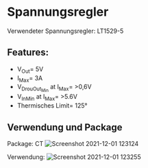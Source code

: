# Spannungsregler


Verwendeter Spannungsregler: LT1529-5

## **Features**:
* V<sub>Out</sub>= 5V
* I<sub>Max</sub>= 3A
* V<sub>DrouOut<sub>Min</sub></sub> at I<sub>Max</sub>= >0,6V 
* V<sub>In</sub><sub>Min</sub> at I<sub>Max</sub>= >5.6V 
* Thermisches Limit= 125°

## **Verwendung und Package**
Package: CT
 ![Screenshot 2021-12-01 123124](https://user-images.githubusercontent.com/78348120/144227213-bf68de17-7c0f-452f-badd-bf893631471f.png)
 
 Verwendung:
 ![Screenshot 2021-12-01 123255](https://user-images.githubusercontent.com/78348120/144227401-8dd788e8-bfdd-406d-a8bd-c86bdcb13dc4.png)